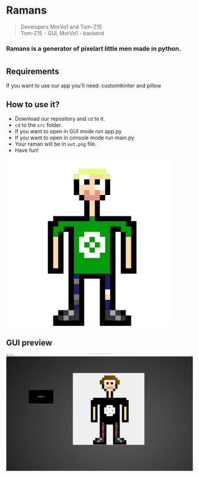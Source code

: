 # Ramans
> Developers MorVo1 and Tom-Z15\
Tom-Z15 - GUI, MorVo1 - backend


### Ramans is a generator of pixelart little men made in python.
#

## Requirements
If you want to use our app you'll need: customtkinter and pillow

## How to use it?
- Download our repository and `cd` to it.
- `cd` to the `src` folder.
- If you want to open in GUI mode run app.py
- If you want to open in console mode run main.py
- Your raman will be in `out.png` file. 
- Have fun!


![logo](logo.png)


## GUI preview
![preview](preview.png)